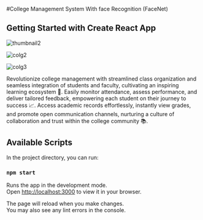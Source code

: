#College Management System With face Recognition  (FaceNet)
## Getting Started with Create React App

![thumbnail2](https://github.com/HimanshuSwami-Developer/CMS_Frontend/assets/96292598/4066c92d-8580-440d-b9f7-f06bdd3d24b1)

![colg2](https://github.com/HimanshuSwami-Developer/CMS_Frontend/assets/96292598/f5495d9e-faec-4aac-9406-799ad9f1b3cd)

![colg3](https://github.com/HimanshuSwami-Developer/CMS_Frontend/assets/96292598/dcc6569c-4ca8-4340-a57d-708a2123c379)


Revolutionize college management with streamlined class organization and seamless integration of students and faculty, cultivating an inspiring learning ecosystem 🌟. Easily monitor attendance, assess performance, and deliver tailored feedback, empowering each student on their journey to success 📈. Access academic records effortlessly, instantly view grades, and promote open communication channels, nurturing a culture of collaboration and trust within the college community 📚.

## Available Scripts

In the project directory, you can run:

### `npm start`

Runs the app in the development mode.\
Open [http://localhost:3000](http://localhost:3000) to view it in your browser.

The page will reload when you make changes.\
You may also see any lint errors in the console.

